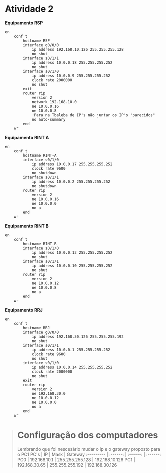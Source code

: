 # Atividade 2

**Equipamento RSP**
```
en
    conf t
        hostname RSP
        interface g0/0/0
            ip address 192.168.10.126 255.255.255.128
            no shut
        interface s0/1/1
            ip address 10.0.0.18 255.255.255.252
            no shut
        interface s0/1/0
            ip address 10.0.0.9 255.255.255.252
            clock rate 2000000
            no shut
        exit
        router rip
            version 2
            network 192.168.10.0
            ne 10.0.0.16
            ne 10.0.0.8
            !Para na Tbaleba de IP's não juntar os IP's "parecidos"
            no auto-summary
        end
    wr
```
**Equipamento RINT A**
```
en
    conf t
        hostname RINT-A
        interface s0/1/0
            ip address 10.0.0.17 255.255.255.252
            clock rate 9600
            no shutdown
        interface s0/1/1
            ip address 10.0.0.2 255.255.255.252
            no shutdown
        router rip
            version 2
            ne 10.0.0.16
            ne 10.0.0.0
            no a
        end
    wr
```
**Equipamento RINT B**
```
en
    conf t
        hostname RINT-B
        interface s0/1/0
            ip address 10.0.0.13 255.255.255.252
            no shut
        interface s0/1/1
            ip address 10.0.0.10 255.255.255.252
            no shut
        router rip
            version 2
            ne 10.0.0.12
            ne 10.0.0.8
            no a
        end
    wr
```
**Equipamento RRJ**
```
en
    conf t
        hostname RRJ
        interface g0/0/0
            ip address 192.168.30.126 255.255.255.192
            no shut
        interface s0/1/1
            ip address 10.0.0.1 255.255.255.252
            clock rate 9600
            no shut
        interface s0/1/0
            ip address 10.0.0.14 255.255.255.252
            clock rate 2000000
            no shut
        exit
        router rip
            version 2
            ne 192.168.30.0
            ne 10.0.0.12
            ne 10.0.0.0
            no a
        end
    wr
```
># Configuração dos computadores
>Lembrando que foi nescesário mudar o ip e o gateway proposto para o PC1
> PC's | IP | Mask | Gateway
>:--------- | :------: | :------: | :------: 
>PC0 | 192.168.10.1 | 255.255.255.128 | 192.168.10.126
>PC1 | 192.168.30.65 | 255.255.255.192 | 192.168.30.126
